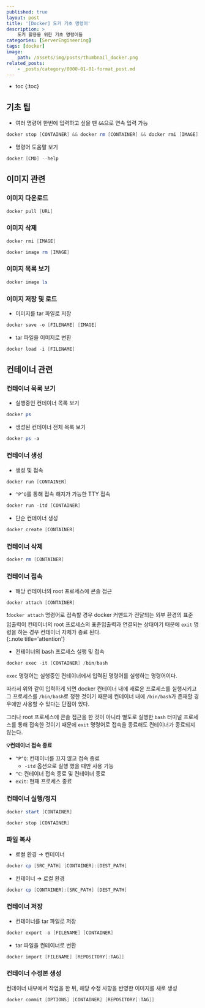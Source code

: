 ```yaml
---
published: true
layout: post
title: '[Docker] 도커 기초 명령어'
description: >
    도커 활용을 위한 기초 명령어들
categories: [ServerEngineering]
tags: [docker]
image:
    path: /assets/img/posts/thumbnail_docker.png
related_posts:
    - _posts/category/0000-01-01-format_post.md
---
```

* toc
{:toc}

## 기초 팁

- 여러 명령어 한번에 입력하고 싶을 땐 `&&`으로 연속 입력 가능

```powershell
docker stop [CONTAINER] && docker rm [CONTAINER] && docker rmi [IMAGE]
```

- 명령어 도움말 보기

```powershell
docker [CMD] --help
```

## 이미지 관련

### 이미지 다운로드

```powershell
docker pull [URL]
```

### 이미지 삭제

```powershell
docker rmi [IMAGE]
```

```powershell
docker image rm [IMAGE]
```

### 이미지 목록 보기

```powershell
docker image ls
```

### 이미지 저장 및 로드

- 이미지를 tar 파일로 저장

```powershell
docker save -o [FILENAME] [IMAGE]
```

- tar 파일을 이미지로 변환

```powershell
docker load -i [FILENAME]
```

## 컨테이너 관련

### 컨테이너 목록 보기

- 실행중인 컨테이너 목록 보기

```powershell
docker ps
```

- 생성된 컨테이너 전체 목록 보기

```powershell
docker ps -a
```

### 컨테이너 생성

- 생성 및 접속

```powershell
docker run [CONTAINER]
```

- `^P^Q`를 통해 접속 해지가 가능한 TTY 접속

```powershell
docker run -itd [CONTAINER]
```

- 단순 컨테이너 생성

```powershell
docker create [CONTAINER]
```

### 컨테이너 삭제

```powershell
docker rm [CONTAINER]
```

### 컨테이너 접속

- 해당 컨테이너의 root 프로세스에 콘솔 접근

```powershell
docker attach [CONTAINER]
```

❗`docker attach` 명령어로 접속할 경우 docker 커맨드가 전달되는 외부 환경의 표준 입출력이 컨테이너의 root 프로세스의 표준입출력과 연결되는 상태이기 때문에 `exit` 명령을 하는 경우 컨테이너 자체가 종료 된다.  
{:.note title='attention'}

- 컨테이너의 bash 프로세스 실행 및 접속

```powershell
docker exec -it [CONTAINER] /bin/bash
```

`exec` 명령어는 실행중인 컨테이너에서 입력된 명령어를 실행하는 명령어이다.  

따라서 위와 같이 입력하게 되면 docker 컨테이너 내에 새로운 프로세스를 실행시키고 그 프로세스를 `/bin/bash`로 정한 것이기 때문에 컨테이너 내에 `/bin/bash`가 존재할 경우에만 사용할 수 있다는 단점이 있다.  

그러나 root 프로세스에 콘솔 접근을 한 것이 아니라 별도로 실행한 `bash` 터미널 프로세스를 통해 접속한 것이기 때문에 `exit` 명령어로 접속을 종료해도 컨테이너가 종료되지 않는다.  

**💡컨테이너 접속 종료**

- `^P^Q`: 컨테이너를 끄지 않고 접속 종료
    - `-itd` 옵션으로 실행 했을 때만 사용 가능
- `^C`: 컨테이너 접속 종료 및 컨테이너 종료
- `exit`: 현재 프로세스 종료

### 컨테이너 실행/정지

```powershell
docker start [CONTAINER]
```

```powershell
docker stop [CONTAINER]
```

### 파일 복사

- 로컬 환경 → 컨테이너

```powershell
docker cp [SRC_PATH] [CONTAINER]:[DEST_PATH]
```

- 컨테이너 → 로컬 환경

```powershell
docker cp [CONTAINER]:[SRC_PATH] [DEST_PATH]
```

### 컨테이너 저장

- 컨테이너를 tar 파일로 저장

```powershell
docker export -o [FILENAME] [CONTAINER]
```

- tar 파일을 컨테이너로 변환

```powershell
docker import [FILENAME] [REPOSITORY[:TAG]]
```

### 컨테이너 수정본 생성

컨테이너 내부에서 작업을 한 뒤, 해당 수정 사항을 반영한 이미지를 새로 생성

```powershell
docker commit [OPTIONS] [CONTAINER] [REPOSITORY[:TAG]]
```
